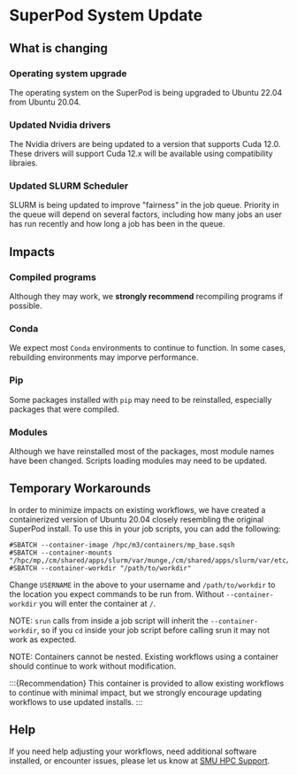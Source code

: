 # SuperPod System Update

## What is changing

### Operating system upgrade

The operating system on the SuperPod is being upgraded to Ubuntu 22.04 from Ubuntu 20.04.

### Updated Nvidia drivers

The Nvidia drivers are being updated to a version that supports Cuda 12.0. These drivers will support Cuda 12.x will be available using compatibility libraies.

### Updated SLURM Scheduler

SLURM is being updated to improve "fairness" in the job queue. Priority in the queue will depend on several factors, including how many jobs an user has run recently and how long a job has been in the queue.

## Impacts

### Compiled programs

Although they may work, we **strongly recommend** recompiling programs if possible.

### Conda

We expect most `Conda` environments to continue to function. In some cases, rebuilding environments may imporve performance.

### Pip

Some packages installed with `pip` may need to be reinstalled, especially packages that were compiled.

### Modules

Although we have reinstalled most of the packages, most module names have been changed. Scripts loading modules may need to be updated.

## Temporary Workarounds

In order to minimize impacts on existing workflows, we have created a containerized version of Ubuntu 20.04 closely resembling the original SuperPod install. To use this in your job scripts, you can add the following:

```
#SBATCH --container-image /hpc/m3/containers/mp_base.sqsh
#SBATCH --container-mounts "/hpc/mp,/cm/shared/apps/slurm/var/munge,/cm/shared/apps/slurm/var/etc/slurm/,/lib/security,/var/run/munge,/run/munge,/var/lib/sss,/etc/munge,/work/users/USERNAME,/lustre/smuexa01/client/users/USERNAME,/users/USERNAME"
#SBATCH --container-workdir "/path/to/workdir" 
```

Change `USERNAME` in the above to your username and `/path/to/workdir` to the location you expect commands to be run from. Without `--container-workdir` you will enter the container at `/`.

NOTE: `srun` calls from inside a job script will inherit the `--container-workdir`, so if you `cd` inside your job script before calling srun it may not work as expected.

NOTE: Containers cannot be nested. Existing workflows using a container should continue to work without modification.

:::{Recommendation}
This container is provided to allow existing workflows to continue with minimal impact, but we strongly encourage updating workflows to use updated installs.
:::

## Help

If you need help adjusting your workflows, need additional software installed, or encounter issues, please let us know at [SMU HPC
Support](mailto:help@smu.edu?subject=HPC).